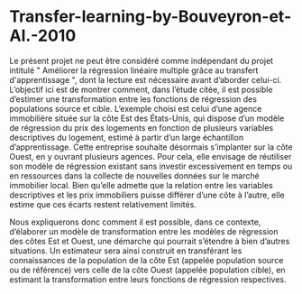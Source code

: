 # Transfer-learning-by-Bouveyron-et-Al.-2010

Le présent projet ne peut être considéré comme indépendant du projet intitulé " Améliorer la régression linéaire multiple grâce au transfert d'apprentissage ", dont la lecture est nécessaire avant d’aborder celui-ci.
L’objectif ici est de montrer comment, dans l’étude citée, il est possible d’estimer une transformation entre les fonctions de régression des populations source et cible.
L’exemple choisi est celui d’une agence immobilière située sur la côte Est des États-Unis, qui dispose d’un modèle de régression du prix des logements en fonction de plusieurs variables descriptives du logement, estimé à partir d’un large échantillon d’apprentissage.
Cette entreprise souhaite désormais s’implanter sur la côte Ouest, en y ouvrant plusieurs agences. Pour cela, elle envisage de réutiliser son modèle de régression existant sans investir excessivement en temps ou en ressources dans la collecte de nouvelles données sur le marché immobilier local.
Bien qu’elle admette que la relation entre les variables descriptives et les prix immobiliers puisse différer d’une côte à l’autre, elle estime que ces écarts restent relativement limités.

Nous expliquerons donc comment il est possible, dans ce contexte, d’élaborer un modèle de transformation entre les modèles de régression des côtes Est et Ouest, une démarche qui pourrait s’étendre à bien d’autres situations.
Un estimateur sera ainsi construit en transférant les connaissances de la population de la côte Est (appelée population source ou de référence) vers celle de la côte Ouest (appelée population cible), en estimant la transformation entre leurs fonctions de régression respectives.

